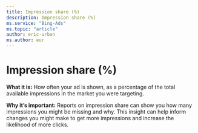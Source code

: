 ```yaml
---
title: Impression share (%)
description: Impression share (%)
ms.service: "Bing-Ads"
ms.topic: "article"
author: eric-urban
ms.author: eur
---
```


# Impression share (%)

**What it is:**   How often your ad is shown, as a percentage of the total available impressions in the market you were targeting.

**Why it’s important:**   Reports on impression share can show you how many impressions you might be missing and why. This insight can help inform changes you might make  to get more impressions and increase the likelihood of more clicks.


